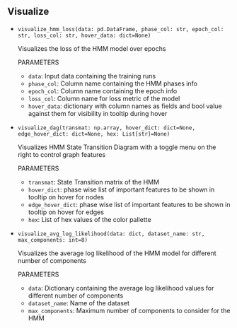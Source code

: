 ## Visualize

- `visualize_hmm_loss(data: pd.DataFrame, phase_col: str, epoch_col: str, loss_col: str, hover_data: dict=None)`

  Visualizes the loss of the HMM model over epochs

  PARAMETERS

  - `data`: Input data containing the training runs
  - `phase_col`: Column name containing the HMM phases info
  - `epoch_col`: Column name containing the epoch info
  - `loss_col`: Column name for loss metric of the model
  - `hover_data`: dictionary with column names as fields and bool value against them for visibility in tooltip during hover

- `visualize_dag(transmat: np.array, hover_dict: dict=None, edge_hover_dict: dict=None, hex: List[str]=None)`

  Visualizes HMM State Transition Diagram with a toggle menu on the right to control graph features

  PARAMETERS

  - `transmat`: State Transition matrix of the HMM
  - `hover_dict`: phase wise list of important features to be shown in tooltip on hover for nodes
  - `edge_hover_dict`: phase wise list of important features to be shown in tooltip on hover for edges
  - `hex`: List of hex values of the color pallette

- `visualize_avg_log_likelihood(data: dict, dataset_name: str, max_components: int=8)`

  Visualizes the average log likelihood of the HMM model for different number of components

  PARAMETERS

  - `data`: Dictionary containing the average log likelihood values for different number of components
  - `dataset_name`: Name of the dataset
  - `max_components`: Maximum number of components to consider for the HMM
